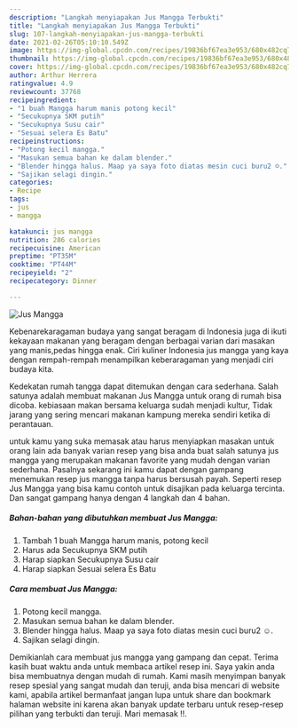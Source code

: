 ```yaml
---
description: "Langkah menyiapakan Jus Mangga Terbukti"
title: "Langkah menyiapakan Jus Mangga Terbukti"
slug: 107-langkah-menyiapakan-jus-mangga-terbukti
date: 2021-02-26T05:10:10.549Z
image: https://img-global.cpcdn.com/recipes/19836bf67ea3e953/680x482cq70/jus-mangga-foto-resep-utama.jpg
thumbnail: https://img-global.cpcdn.com/recipes/19836bf67ea3e953/680x482cq70/jus-mangga-foto-resep-utama.jpg
cover: https://img-global.cpcdn.com/recipes/19836bf67ea3e953/680x482cq70/jus-mangga-foto-resep-utama.jpg
author: Arthur Herrera
ratingvalue: 4.9
reviewcount: 37768
recipeingredient:
- "1 buah Mangga harum manis potong kecil"
- "Secukupnya SKM putih"
- "Secukupnya Susu cair"
- "Sesuai selera Es Batu"
recipeinstructions:
- "Potong kecil mangga."
- "Masukan semua bahan ke dalam blender."
- "Blender hingga halus. Maap ya saya foto diatas mesin cuci buru2 ☺."
- "Sajikan selagi dingin."
categories:
- Recipe
tags:
- jus
- mangga

katakunci: jus mangga 
nutrition: 286 calories
recipecuisine: American
preptime: "PT35M"
cooktime: "PT44M"
recipeyield: "2"
recipecategory: Dinner

---
```



![Jus Mangga](https://img-global.cpcdn.com/recipes/19836bf67ea3e953/680x482cq70/jus-mangga-foto-resep-utama.jpg)

Kebenarekaragaman budaya yang sangat beragam di Indonesia juga di ikuti kekayaan makanan yang beragam dengan berbagai varian dari masakan yang manis,pedas hingga enak. Ciri kuliner Indonesia jus mangga yang kaya dengan rempah-rempah menampilkan keberaragaman yang menjadi ciri budaya kita.


Kedekatan rumah tangga dapat ditemukan dengan cara sederhana. Salah satunya adalah membuat makanan Jus Mangga untuk orang di rumah bisa dicoba. kebiasaan makan bersama keluarga sudah menjadi kultur, Tidak jarang yang sering mencari makanan kampung mereka sendiri ketika di perantauan.



untuk kamu yang suka memasak atau harus menyiapkan masakan untuk orang lain ada banyak varian resep yang bisa anda buat salah satunya jus mangga yang merupakan makanan favorite yang mudah dengan varian sederhana. Pasalnya sekarang ini kamu dapat dengan gampang menemukan resep jus mangga tanpa harus bersusah payah.
Seperti resep Jus Mangga yang bisa kamu contoh untuk disajikan pada keluarga tercinta. Dan sangat gampang hanya dengan 4 langkah dan 4 bahan.


<!--inarticleads1-->

##### Bahan-bahan yang dibutuhkan membuat Jus Mangga:

1. Tambah 1 buah Mangga harum manis, potong kecil
1. Harus ada Secukupnya SKM putih
1. Harap siapkan Secukupnya Susu cair
1. Harap siapkan Sesuai selera Es Batu




<!--inarticleads2-->

##### Cara membuat  Jus Mangga:

1. Potong kecil mangga.
1. Masukan semua bahan ke dalam blender.
1. Blender hingga halus. Maap ya saya foto diatas mesin cuci buru2 ☺.
1. Sajikan selagi dingin.




Demikianlah cara membuat jus mangga yang gampang dan cepat. Terima kasih buat waktu anda untuk membaca artikel resep ini. Saya yakin anda bisa membuatnya dengan mudah di rumah. Kami masih menyimpan banyak resep spesial yang sangat mudah dan teruji, anda bisa mencari di website kami, apabila artikel bermanfaat jangan lupa untuk share dan bookmark halaman website ini karena akan banyak update terbaru untuk resep-resep pilihan yang terbukti dan teruji. Mari memasak !!. 
